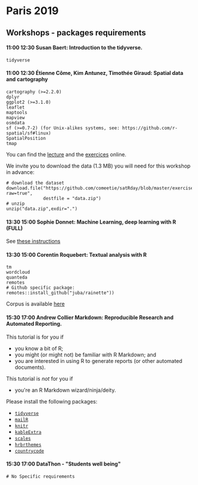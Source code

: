 
# Paris 2019 

## Workshops - packages requirements 

#### 11:00	12:30	Susan Baert: Introduction to the tidyverse.

```
tidyverse
```

#### 11:00	12:30	Étienne Côme, Kim Antunez, Timothée Giraud: Spatial data and cartography

```
cartography (>=2.2.0)
dplyr
ggplot2 (>=3.1.0)
leaflet
maptools
mapview
osmdata
sf (>=0.7-2) (for Unix-alikes systems, see: https://github.com/r-spatial/sf#linux)
SpatialPosition
tmap
```

You can find the [lecture](https://comeetie.github.io/satRday/lecture/lecture.html) and the [exercices](https://comeetie.github.io/satRday/exercises/exercises.html) online.

We invite you to download the data (1.3 MB) you will need for this workshop in advance:
```{r}
# download the dataset
download.file("https://github.com/comeetie/satRday/blob/master/exercises/data.zip?raw=true", 
              destfile = "data.zip")
# unzip
unzip("data.zip",exdir=".") 
```

#### 13:30	15:00	Sophie Donnet: Machine Learning, deep learning with R (FULL)

See [these instructions](installation_instructions.pdf)

#### 13:30	15:00	Corentin Roquebert: Textual analysis with R

```
tm
wordcloud
quanteda
remotes
# Github specific package:
remotes::install_github("juba/rainette"))
```

Corpus is available [here](corpusrap_clean.csv)

#### 15:30	17:00	Andrew Collier Markdown: Reproducible Research and Automated Reporting.

This tutorial is for you if

- you know a bit of R;
- you might (or might not) be familiar with R Markdown; and
- you are interested in using R to generate reports (or other automated documents).

This tutorial is *not* for you if

- you're an R Markdown wizard/ninja/deity.

Please install the following packages:

- [`tidyverse`](https://cran.r-project.org/web/packages/tidyverse/)
- [`mailR`](https://cran.r-project.org/web/packages/mailR/)
- [`knitr`](https://cran.r-project.org/web/packages/knitr/)
- [`kableExtra`](https://cran.r-project.org/web/packages/kableExtra/)
- [`scales`](https://cran.r-project.org/web/packages/scales/)
- [`hrbrthemes`](https://cran.r-project.org/web/packages/hrbrthemes/)
- [`countrycode`](https://cran.r-project.org/web/packages/countrycode/)

#### 15:30	17:00	DataThon - "Students well being"

```
# No Specific requirements
```
